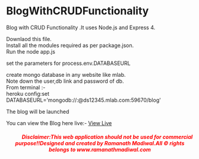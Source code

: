 # BlogWithCRUDFunctionality
Blog with CRUD Functionality .It uses Node.js and Express 4.

Downlaod this file.<br>
Install all the modules required as per package.json.<br>
Run the  node app.js<br>



set the parameters for process.env.DATABASEURL<br>

create mongo database in any website like mlab.<br>Note down the user,db link and password of db.<br>
From terminal :-<br>
heroku config:set DATABASEURL='mongodb://<username>:<password>@ds12345.mlab.com:59670/blog'<br>


The blog will be launched<br>

You can view the Blog here live:-
<a href="https://aqueous-sands-41010.herokuapp.com/blogs">View Live</a>
                      

<div align="center"> <h5 style="color: red" ><span>&nbsp;&nbsp;&nbsp;&nbsp;&nbsp;&nbsp;</span><span>&nbsp;&nbsp;&nbsp;&nbsp;&nbsp;&nbsp;</span>Disclaimer:This web application should not be used for
                    commercial purpose!!Designed and created by Ramanath Madiwal.All &copy rights
                    belongs to www.ramanathmadiwal.com</h5>
            </div>

